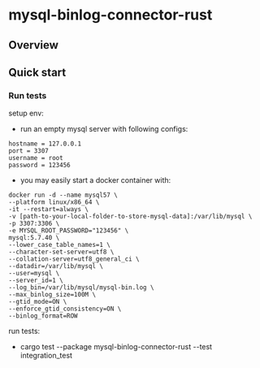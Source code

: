 # mysql-binlog-connector-rust

## Overview

## Quick start
### Run tests

setup env: 
- run an empty mysql server with following configs: 
```
hostname = 127.0.0.1
port = 3307
username = root
password = 123456
```
- you may easily start a docker container with:
```
docker run -d --name mysql57 \
--platform linux/x86_64 \
-it --restart=always \
-v [path-to-your-local-folder-to-store-mysql-data]:/var/lib/mysql \
-p 3307:3306 \
-e MYSQL_ROOT_PASSWORD="123456" \
mysql:5.7.40 \
--lower_case_table_names=1 \
--character-set-server=utf8 \
--collation-server=utf8_general_ci \
--datadir=/var/lib/mysql \
--user=mysql \
--server_id=1 \
--log_bin=/var/lib/mysql/mysql-bin.log \
--max_binlog_size=100M \
--gtid_mode=ON \
--enforce_gtid_consistency=ON \
--binlog_format=ROW 
```

run tests: 
- cargo test --package mysql-binlog-connector-rust --test integration_test